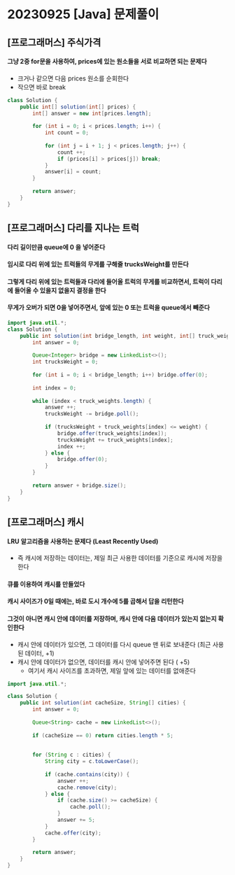 # 20230925 [Java] 문제풀이 





## [프로그래머스] 주식가격




#### 그냥 2중 for문을 사용하여, prices에 있는 원소들을 서로 비교하면 되는 문제다

- 크거나 같으면 다음 prices 원소를 순회한다
- 작으면 바로 break



```java
class Solution {
    public int[] solution(int[] prices) {
        int[] answer = new int[prices.length];
        
        for (int i = 0; i < prices.length; i++) {
            int count = 0;
            
            for (int j = i + 1; j < prices.length; j++) {
                count ++;
                if (prices[i] > prices[j]) break;
            }
            answer[i] = count;
        }
        
        return answer;
    }
}
```





## [프로그래머스] 다리를 지나는 트럭



#### 다리 길이만큼 queue에 0 을 넣어준다



#### 임시로 다리 위에 있는 트럭들의 무게를 구해줄 trucksWeight를 만든다



#### 그렇게 다리 위에 있는 트럭들과 다리에 들어올 트럭의 무게를 비교하면서, 트럭이 다리에 들어올 수 있을지 없을지 결정을 한다



#### 무게가 오버가 되면 0을 넣어주면서, 앞에 있는 0 또는 트럭을 queue에서 빼준다



```java
import java.util.*;
class Solution {
    public int solution(int bridge_length, int weight, int[] truck_weights) {
        int answer = 0;
        
        Queue<Integer> bridge = new LinkedList<>();
        int trucksWeight = 0;
        
        for (int i = 0; i < bridge_length; i++) bridge.offer(0);
        
        int index = 0;
        
        while (index < truck_weights.length) {
            answer ++;
            trucksWeight -= bridge.poll();
            
            if (trucksWeight + truck_weights[index] <= weight) {
                bridge.offer(truck_weights[index]);
                trucksWeight += truck_weights[index];
                index ++;
            } else {
                bridge.offer(0);
            }
        }
        
        return answer + bridge.size();
    }
}
```







## [프로그래머스] 캐시



#### LRU 알고리즘을 사용하는 문제다 (Least Recently Used)

- 즉 캐시에 저장하는 데이터는, 제일 최근 사용한 데이터를 기준으로 캐시에 저장을 한다



#### 큐를 이용하여 캐시를 만들었다



#### 캐시 사이즈가 0일 때에는, 바로 도시 개수에 5를 곱해서 답을 리턴한다



#### 그것이 아니면 캐시 안에 데이터를 저장하며, 캐시 안에 다음 데이터가 있는지 없는지 확인한다

- 캐시 안에 데이터가 있으면, 그 데이터를 다시 queue 맨 뒤로 보내준다 (최근 사용된 데이터, +1)
- 캐시 안에 데이터가 없으면, 데이터를 캐시 안에 넣어주면 된다 ( +5)
  - 여기서 캐시 사이즈를 초과하면, 제일 앞에 있는 데이터를 없애준다



```java
import java.util.*;

class Solution {
    public int solution(int cacheSize, String[] cities) {
        int answer = 0;
        
        Queue<String> cache = new LinkedList<>();
        
        if (cacheSize == 0) return cities.length * 5;
        
        
        for (String c : cities) {
            String city = c.toLowerCase();
            
            if (cache.contains(city)) {
                answer ++;
                cache.remove(city);
            } else {
                if (cache.size() >= cacheSize) {
                    cache.poll();
                }
                answer += 5;
            }
            cache.offer(city);
        }
        
        return answer;
    }
}
```

